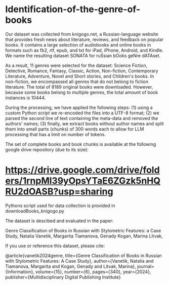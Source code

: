 # Identification-of-the-genre-of-books

Our dataset was collected from knigogo.net, a Russian-language website that provides fresh news about literature, reviews, and feedback on popular books. It contains a large selection of audiobooks and online books in formats such as fb2, rtf, epub, and txt for iPad, iPhone, Android, and Kindle.
 We name the resulting dataset SONATA for ruSsian bOoks geNre dATAset.

As a result, 11 genres were selected for the dataset: Science Fiction, Detective, Romance, Fantasy, Classic, Action, Non-fiction, Contemporary Literature, Adventure, Novel and Short stories, and Children's books. In non-fiction, we encompassed all genres that do not belong to fiction literature.
The total of 8189 original books were downloaded. However, because some books belong to multiple genres, the total amount of book instances is 10444. 

During the processing, we have applied the following steps: (1) using a custom Python script we re-encoded the files into a UTF-8 format; (2) we parsed the second line of text containing the meta-data and removed the authors' names; (3) finally, we extract books without author names and split  them into small parts (chunks) of 300 words each to allow for LLM processing that has a limit on number of tokens.

The set of complete books and book chunks is available at the following google drive repository (due to its size):

# https://drive.google.com/drive/folders/1rnpMl39yOpsYTaE6ZGzk5nHQRU2dOASB?usp=sharing

Pythons script used for data collection is provided in downloadBooks_knigogo.py

The dataset is descibed and evaluated in the paper:

Genre Classification of Books in Russian with Stylometric Features: a Case Study,
Natalia Vanetik, Margarita Tiamanova, Genady Kogan, Marina Litvak,

If you use or reference this dataset, please cite:

@article{vanetik2024genre,
  title={Genre Classification of Books in Russian with Stylometric Features: A Case Study},
  author={Vanetik, Natalia and Tiamanova, Margarita and Kogan, Genady and Litvak, Marina},
  journal={Information},
  volume={15},
  number={6},
  pages={340},
  year={2024},
  publisher={Multidisciplinary Digital Publishing Institute}
